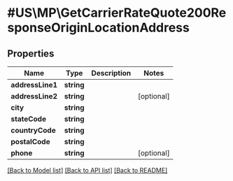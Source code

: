 # #US\MP\GetCarrierRateQuote200ResponseOriginLocationAddress

## Properties

Name | Type | Description | Notes
------------ | ------------- | ------------- | -------------
**addressLine1** | **string** |  |
**addressLine2** | **string** |  | [optional]
**city** | **string** |  |
**stateCode** | **string** |  |
**countryCode** | **string** |  |
**postalCode** | **string** |  |
**phone** | **string** |  | [optional]


[[Back to Model list]](../) [[Back to API list]](../../Api/US/MP) [[Back to README]](../../README.md)
